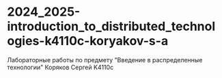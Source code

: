 # 2024_2025-introduction_to_distributed_technologies-k4110c-koryakov-s-a
Лабораторные работы по предмету "Введение в распределенные технологии"
Коряков Сергей K4110c

